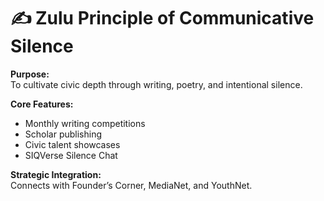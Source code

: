 # ✍️ Zulu Principle of Communicative Silence

**Purpose:**  
To cultivate civic depth through writing, poetry, and intentional silence.

**Core Features:**
- Monthly writing competitions
- Scholar publishing
- Civic talent showcases
- SIQVerse Silence Chat

**Strategic Integration:**  
Connects with Founder’s Corner, MediaNet, and YouthNet.
